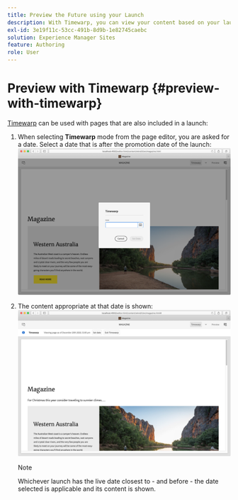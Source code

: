 ```yaml
---
title: Preview the Future using your Launch
description: With Timewarp, you can view your content based on your launches.
exl-id: 3e19f11c-53cc-491b-8d9b-1e82745caebc
solution: Experience Manager Sites
feature: Authoring
role: User
---
```

# Preview with Timewarp {#preview-with-timewarp}

[Timewarp](/help/sites-cloud/authoring/sites-console/page-versions.md#timewarp) can be used with pages that are also included in a launch:

1. When selecting **Timewarp** mode from the page editor, you are asked for a date. Select a date that is after the promotion date of the launch:
   ![Navigate launch from Page Editor](/help/sites-cloud/authoring/assets/launches-timewarp-01.png)

1. The content appropriate at that date is shown:
   ![Navigate launch from Page Editor](/help/sites-cloud/authoring/assets/launches-timewarp-02.png)

   >[!NOTE]
   >
   >Whichever launch has the live date closest to - and before - the date selected is applicable and its content is shown.
